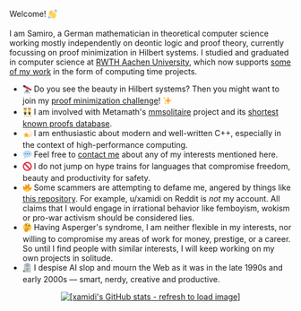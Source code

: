 Welcome! <sub><picture><img src="twemoji/1f44b.svg" width="16" alt="👋"></picture></sub> <img src="https://komarev.com/ghpvc/?username=xamidi&color=ff0000" width="0" height="0" alt="">

I am Samiro, a German mathematician in theoretical computer science working mostly independently on deontic logic and proof theory, currently focussing on proof minimization in Hilbert systems. I studied and graduated in computer science at [RWTH Aachen University](https://www.rwth-aachen.de), which now supports [some of my work](https://github.com/xamidi/pmGenerator) in the form of computing time projects.

- <sub><picture><img src="twemoji/1f52d.svg" width="16" alt="🔭"></picture></sub> Do you see the beauty in Hilbert systems? Then you might want to join my [proof minimization challenge](https://github.com/xamidi/pmGenerator/discussions/2)! <sub><picture><img src="twemoji/2728.svg" width="16" alt="✨"></picture></sub>
- <sub><picture><img src="twemoji/1f46f.svg" width="16" alt="👯"></picture></sub> I am involved with Metamath's [mmsolitaire](https://us.metamath.org/mmsolitaire/mms.html) project and its [shortest known proofs database](https://us.metamath.org/mmsolitaire/pmproofs.txt).
- <sub><picture><img src="twemoji/1f4ab.svg" width="16" alt="💫"></picture></sub> I am enthusiastic about modern and well-written C++, especially in the context of high-performance computing.
- <sub><picture><img src="twemoji/1f4ac.svg" width="16" alt="💬"></picture></sub> Feel free to [contact me](https://github.com/xamidi/pmGenerator/discussions/1) about any of my interests mentioned here.
- <sub><picture><img src="twemoji/1f6ab.svg" width="16" alt="🚫"></picture></sub> I do not jump on hype trains for languages that compromise freedom, beauty and productivity for safety.
- <sub><picture><img src="twemoji/1f525.svg" width="16" alt="🔥"></picture></sub> Some scammers are attempting to defame me, angered by things like [this repository](https://github.com/xamidi/github-followership-scammers). For example, u/xamidi on Reddit is *not* my account. All claims that I would engage in irrational behavior like femboyism, wokism or pro-war activism should be considered lies.
- <sub><picture><img src="twemoji/1f914.svg" width="16" alt="🤔"></picture></sub> Having Asperger's syndrome, I am neither flexible in my interests, nor willing to compromise my areas of work for money, prestige, or a career. So until I find people with similar interests, I will keep working on my own projects in solitude.
- <sub><picture><img src="twemoji/1faa6.svg" width="16" alt="🪦"></picture></sub> I despise AI slop and mourn the Web as it was in the late 1990s and early 2000s — smart, nerdy, creative and productive.

<p align="center">
<a href="https://github.com/xamidi/github-stats-combinator"><img width="776" height="352" alt="[xamidi's GitHub stats - refresh to load image]" src="https://github-stats-combinator.vercel.app/api?stats=username%3Dxamidi%26show_icons%3Dtrue%26theme%3Dradical%26include_all_commits%3Dfalse%26hide_border%3Dtrue&languages=username%3Dxamidi%26layout%3Ddonut-vertical%26theme%3Dradical%26langs_count%3D4%26hide_border%3Dtrue&trophies=username%3Dxamidi%26theme%3Dradical%26column%3D3%26margin-w%3D9%26margin-h%3D9%26title%3DLongTimeUser%2CExperience%2CCommits"></a>
</p>
